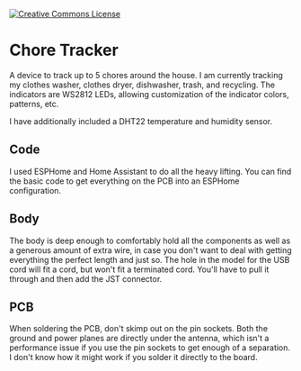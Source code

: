 <a rel="license" href="http://creativecommons.org/licenses/by-nc-sa/4.0/"><img alt="Creative Commons License" style="border-width:0" src="https://i.creativecommons.org/l/by-nc-sa/4.0/88x31.png" /></a>
# Chore Tracker

A device to track up to 5 chores around the house. I am currently tracking my clothes washer, clothes dryer, dishwasher, trash, and recycling. The indicators are WS2812 LEDs, allowing customization of the indicator colors, patterns, etc.

I have additionally included a DHT22 temperature and humidity sensor.

## Code

I used ESPHome and Home Assistant to do all the heavy lifting. You can find the basic code to get everything on the PCB into an ESPHome configuration.

## Body

The body is deep enough to comfortably hold all the components as well as a generous amount of extra wire, in case you don't want to deal with getting everything the perfect length and just so. The hole in the model for the USB cord will fit a cord, but won't fit a terminated cord. You'll have to pull it through and then add the JST connector.

## PCB

When soldering the PCB, don't skimp out on the pin sockets. Both the ground and power planes are directly under the antenna, which isn't a performance issue if you use the pin sockets to get enough of a separation. I don't know how it might work if you solder it directly to the board.